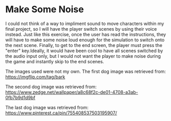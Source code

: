 # Make Some Noise

I could not think of a way to impliment sound to move characters within my final project, so I will have the player switch scenes by using their voice instead. Just like this exercise, once the user has read the instructions, they will have to make some noise loud enough for the simulation to switch onto the next scene.
Finally, to get to the end screen, the player must press the "enter" key.Ideally, it would have been cool to have all scenes switched by the audio input only, but I would not want the player to make noise during the game and instantly skip to the end scenes.

The images used were not my own.
The first dog image was retrieved from: https://imgflip.com/tag/bark

The second dog image was retrieved from: https://www.zedge.net/wallpaper/a8c68f2c-de01-4708-a3ab-0fb7b9d1d9bf

The last dog image was retrieved from:
https://www.pinterest.ca/pin/755408537503195907/
